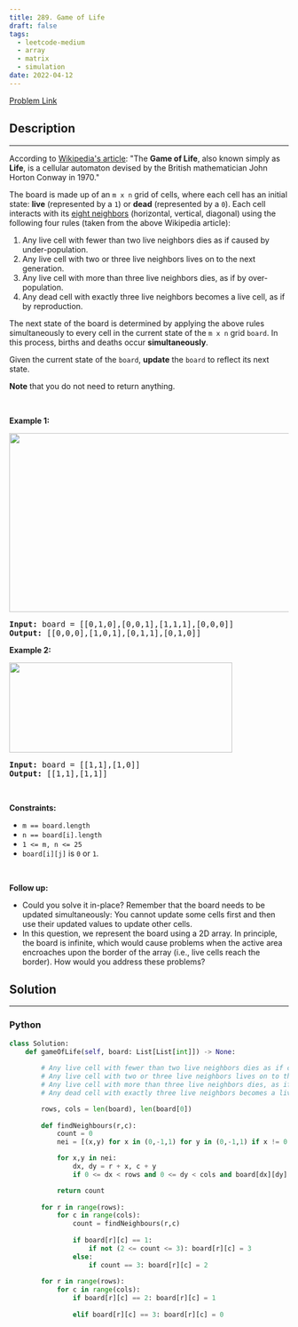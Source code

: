 ```yaml
---
title: 289. Game of Life
draft: false
tags: 
  - leetcode-medium
  - array
  - matrix
  - simulation
date: 2022-04-12
---
```


[Problem Link](https://leetcode.com/problems/game-of-life/)

## Description

---
<p>According to <a href="https://en.wikipedia.org/wiki/Conway%27s_Game_of_Life" target="_blank">Wikipedia&#39;s article</a>: &quot;The <b>Game of Life</b>, also known simply as <b>Life</b>, is a cellular automaton devised by the British mathematician John Horton Conway in 1970.&quot;</p>

<p>The board is made up of an <code>m x n</code> grid of cells, where each cell has an initial state: <b>live</b> (represented by a <code>1</code>) or <b>dead</b> (represented by a <code>0</code>). Each cell interacts with its <a href="https://en.wikipedia.org/wiki/Moore_neighborhood" target="_blank">eight neighbors</a> (horizontal, vertical, diagonal) using the following four rules (taken from the above Wikipedia article):</p>

<ol>
	<li>Any live cell with fewer than two live neighbors dies as if caused by under-population.</li>
	<li>Any live cell with two or three live neighbors lives on to the next generation.</li>
	<li>Any live cell with more than three live neighbors dies, as if by over-population.</li>
	<li>Any dead cell with exactly three live neighbors becomes a live cell, as if by reproduction.</li>
</ol>

<p><span>The next state of the board is determined by applying the above rules simultaneously to every cell in the current state of the <code>m x n</code> grid <code>board</code>. In this process, births and deaths occur <strong>simultaneously</strong>.</span></p>

<p><span>Given the current state of the <code>board</code>, <strong>update</strong> the <code>board</code> to reflect its next state.</span></p>

<p><strong>Note</strong> that you do not need to return anything.</p>

<p>&nbsp;</p>
<p><strong class="example">Example 1:</strong></p>
<img alt="" src="https://assets.leetcode.com/uploads/2020/12/26/grid1.jpg" style="width: 562px; height: 322px;" />
<pre>
<strong>Input:</strong> board = [[0,1,0],[0,0,1],[1,1,1],[0,0,0]]
<strong>Output:</strong> [[0,0,0],[1,0,1],[0,1,1],[0,1,0]]
</pre>

<p><strong class="example">Example 2:</strong></p>
<img alt="" src="https://assets.leetcode.com/uploads/2020/12/26/grid2.jpg" style="width: 402px; height: 162px;" />
<pre>
<strong>Input:</strong> board = [[1,1],[1,0]]
<strong>Output:</strong> [[1,1],[1,1]]
</pre>

<p>&nbsp;</p>
<p><strong>Constraints:</strong></p>

<ul>
	<li><code>m == board.length</code></li>
	<li><code>n == board[i].length</code></li>
	<li><code>1 &lt;= m, n &lt;= 25</code></li>
	<li><code>board[i][j]</code> is <code>0</code> or <code>1</code>.</li>
</ul>

<p>&nbsp;</p>
<p><strong>Follow up:</strong></p>

<ul>
	<li>Could you solve it in-place? Remember that the board needs to be updated simultaneously: You cannot update some cells first and then use their updated values to update other cells.</li>
	<li>In this question, we represent the board using a 2D array. In principle, the board is infinite, which would cause problems when the active area encroaches upon the border of the array (i.e., live cells reach the border). How would you address these problems?</li>
</ul>


## Solution

---
### Python
``` py title='game-of-life'
class Solution:
    def gameOfLife(self, board: List[List[int]]) -> None:
        
        # Any live cell with fewer than two live neighbors dies as if caused by under-population.
        # Any live cell with two or three live neighbors lives on to the next generation.
        # Any live cell with more than three live neighbors dies, as if by over-population.
        # Any dead cell with exactly three live neighbors becomes a live cell, as if by reproduction.

        rows, cols = len(board), len(board[0])
        
        def findNeighbours(r,c):
            count = 0
            nei = [(x,y) for x in (0,-1,1) for y in (0,-1,1) if x != 0 or y != 0]

            for x,y in nei:
                dx, dy = r + x, c + y
                if 0 <= dx < rows and 0 <= dy < cols and board[dx][dy] % 2: count += 1

            return count
            
        for r in range(rows):
            for c in range(cols):
                count = findNeighbours(r,c)
                
                if board[r][c] == 1:
                    if not (2 <= count <= 3): board[r][c] = 3
                else:
                    if count == 3: board[r][c] = 2
        
        for r in range(rows):
            for c in range(cols):
                if board[r][c] == 2: board[r][c] = 1
                
                elif board[r][c] == 3: board[r][c] = 0
    
                            
                            
        
        
```

